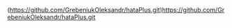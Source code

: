 (https://github.com/GrebeniukOleksandr/hataPlus.git)https://github.com/GrebeniukOleksandr/hataPlus.git
